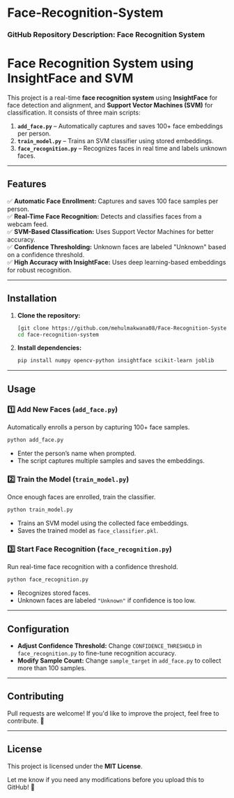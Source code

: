 # Face-Recognition-System
### **GitHub Repository Description: Face Recognition System**

# **Face Recognition System using InsightFace and SVM**  

This project is a real-time **face recognition system** using **InsightFace** for face detection and alignment, and **Support Vector Machines (SVM)** for classification. It consists of three main scripts:

1. **`add_face.py`** – Automatically captures and saves 100+ face embeddings per person.  
2. **`train_model.py`** – Trains an SVM classifier using stored embeddings.  
3. **`face_recognition.py`** – Recognizes faces in real time and labels unknown faces.

---

## **Features**
✅ **Automatic Face Enrollment:** Captures and saves 100 face samples per person.  
✅ **Real-Time Face Recognition:** Detects and classifies faces from a webcam feed.  
✅ **SVM-Based Classification:** Uses Support Vector Machines for better accuracy.  
✅ **Confidence Thresholding:** Unknown faces are labeled "Unknown" based on a confidence threshold.  
✅ **High Accuracy with InsightFace:** Uses deep learning-based embeddings for robust recognition.

---

## **Installation**
1. **Clone the repository:**
   ```bash
   [git clone https://github.com/mehulmakwana08/Face-Recognition-System.git]
   cd face-recognition-system
   ```

2. **Install dependencies:**
   ```bash
   pip install numpy opencv-python insightface scikit-learn joblib
   ```

---

## **Usage**

### **1️⃣ Add New Faces (`add_face.py`)**
Automatically enrolls a person by capturing 100+ face samples.

```bash
python add_face.py
```
- Enter the person’s name when prompted.
- The script captures multiple samples and saves the embeddings.

### **2️⃣ Train the Model (`train_model.py`)**
Once enough faces are enrolled, train the classifier.

```bash
python train_model.py
```
- Trains an SVM model using the collected face embeddings.
- Saves the trained model as `face_classifier.pkl`.

### **3️⃣ Start Face Recognition (`face_recognition.py`)**
Run real-time face recognition with a confidence threshold.

```bash
python face_recognition.py
```
- Recognizes stored faces.
- Unknown faces are labeled `"Unknown"` if confidence is too low.

---

## **Configuration**
- **Adjust Confidence Threshold:** Change `CONFIDENCE_THRESHOLD` in `face_recognition.py` to fine-tune recognition accuracy.
- **Modify Sample Count:** Change `sample_target` in `add_face.py` to collect more than 100 samples.

---

## **Contributing**
Pull requests are welcome! If you'd like to improve the project, feel free to contribute. 🚀

---

## **License**
This project is licensed under the **MIT License**.


Let me know if you need any modifications before you upload this to GitHub! 🚀
